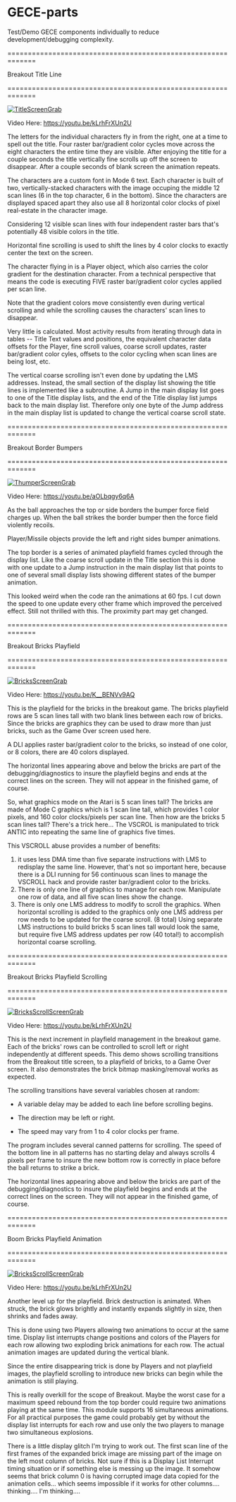 # GECE-parts
Test/Demo GECE components individually to reduce development/debugging complexity.
 
 
=============================================================

Breakout Title Line 

=============================================================

[![TitleScreenGrab](https://github.com/kenjennings/GECE-parts/blob/master/parts-title-pic.png)](#features)

Video Here: https://youtu.be/kLrhFrXUn2U

The letters for the individual characters fly in from the right, one at a time to spell out the title.
Four raster bar/gradient color cycles move across the eight characters the entire time they are visible. 
After enjoying the title for a couple seconds the title vertically fine scrolls up off the screen to disappear.
After a couple seconds of blank screen the animation repeats.

The characters are a custom font in Mode 6 text.  Each character is built of two, vertically-stacked characters with the  image occuping the middle 12 scan lines (6 in the top character, 6 in the bottom).  Since the characters are displayed spaced apart they also use all 8 horizontal color clocks of pixel real-estate in the character image.

Considering 12 visible scan lines with four independent raster bars that's potentially 48 visible colors in the title.

Horizontal fine scrolling is used to shift the lines by 4 color clocks to exactly center the text on the screen.

The character flying in is a Player object, which also carries the color gradient for the destination character.  From a technical perspective that means the code is executing FIVE raster bar/gradient color cycles applied per scan line.

Note that the gradient colors move consistently even during vertical scrolling and while the scrolling causes the characters' scan lines to disappear.

Very little is calculated.  Most activity results from iterating through data in tables -- Title Text values and positions, the equivalent character data offsets for the Player, fine scroll values, coarse scroll updates, raster bar/gradient color cyles, offsets to the color cycling when scan lines are being lost, etc.

The vertical coarse scrolling isn't even done by updating the LMS addresses.  Instead, the small section of the display list showing the title lines is implemented like a subroutine.  A Jump in the main display list goes to one of the Title display lists, and the end of the Title display list jumps back to the main display list.  Therefore only one byte of the Jump address in the main display list is updated to change the vertical coarse scroll state.




=============================================================

Breakout Border Bumpers

=============================================================

[![ThumperScreenGrab](https://github.com/kenjennings/GECE-parts/blob/master/parts-thumper-pic.png)](#features)
 
Video Here: https://youtu.be/aOLbqgy6q6A

As the ball approaches the top or side borders the bumper force field charges up.  When the ball strikes the border bumper then the force field violently recoils.

Player/Missile objects provide the left and right sides bumper animations.

The top border is a series of animated playfield frames cycled through the display list.  Like the coarse scroll update in the Title section this is done with one update to a Jump instruction in the main display list that points to one of several small display lists showing different states of the bumper animation.

This looked weird when the code ran the animations at 60 fps.  I cut down the speed to one update every other frame which improved the perceived effect.   Still not thrilled with this.  The proximity part may get changed.




=============================================================

Breakout Bricks Playfield 

=============================================================

[![BricksScreenGrab](https://github.com/kenjennings/GECE-parts/blob/master/parts-bricks-pic.png)](#features)
 
Video Here: https://youtu.be/K__BENVv9AQ

This is the playfield for the bricks in the breakout game.   The bricks playfield rows are 5 scan lines tall with two blank lines between each row of bricks.  Since the bricks are graphics they can be used to draw more than just bricks, such as the Game Over screen used here.

A DLI applies raster bar/gradient color to the bricks, so instead of one color, or 8 colors, there are 40 colors displayed.

The horizontal lines appearing above and below the bricks are part of the debugging/diagnostics to insure the playfield begins and ends at the correct lines on the screen.  They will not appear in the finished game, of course.

So, what graphics mode on the Atari is 5 scan lines tall?  The bricks are made of Mode C graphics which is 1 scan line tall, which provides 1 color pixels, and 160 color clocks/pixels per scan line.  Then how are the bricks 5 scan lines tall?  There's a trick here...  The VSCROL is manipulated to trick ANTIC into repeating the same line of graphics five times.  

This VSCROLL abuse provides a number of benefits:

1) it uses less DMA time than five separate instructions with LMS to redisplay the same line.  However, that's not so important here, because there is a DLI running for 56 continuous scan lines to manage the VSCROLL hack and provide raster bar/gradient color to the bricks.
2) There is only one line of graphics to manage for each row.  Manipulate one row of data, and all five scan lines show the change.
3) There is only one LMS address to modify to scroll the graphics.   When horizontal scrolling is added to the graphics only one LMS address per row needs to be updated for the coarse scroll. (8 total)  Using separate LMS instructions to build bricks 5 scan lines tall would look the same, but require five LMS address updates per row (40 total!) to accomplish horizontal coarse scrolling.




=============================================================

Breakout Bricks Playfield Scrolling

=============================================================

[![BricksScrollScreenGrab](https://github.com/kenjennings/GECE-parts/blob/master/parts-bricks-scroll-pic.png)](#features)
 
Video Here: https://youtu.be/kLrhFrXUn2U

This is the next increment in playfield management in the breakout game.   Each of the bricks' rows can be controlled to scroll left or right independently at different speeds.  This demo shows scrolling transitions from the Breakout title screen, to a playfield of bricks, to a Game Over screen.  It also demonstrates the brick bitmap masking/removal works as expected.

The scrolling transitions have several variables chosen at random:  

* A variable delay may be added to each line before scrolling begins.

* The direction may be left or right.

* The speed may vary from 1 to 4 color clocks per frame.

The program includes several canned patterns for scrolling.  The speed of the bottom line in all patterns has no starting delay and always scrolls 4 pixels per frame to insure the new bottom row is correctly in place before the ball returns to strike a brick.

The horizontal lines appearing above and below the bricks are part of the debugging/diagnostics to insure the playfield begins and ends at the correct lines on the screen.  They will not appear in the finished game, of course.




=============================================================

Boom Bricks Playfield Animation

=============================================================

[![BricksScrollScreenGrab](https://github.com/kenjennings/GECE-parts/blob/master/parts-bricks-scroll-pic.png)](#features)
 
Video Here: https://youtu.be/kLrhFrXUn2U

Another level up for the playfield. Brick destruction is animated.  When struck, the brick glows brightly and instantly expands slightly in size, then shrinks and fades away. 

This is done using two Players allowing two animations to occur at the same time.  Display list interrupts change positions and colors of the Players for each row allowing two exploding brick animations for each row. The actual animation images are updated during the vertical blank. 

Since the entire disappearing trick is done by Players and not playfield images, the playfield scrolling to introduce new bricks can begin while the animation is still playing. 

This is really overkill for the scope of Breakout.  Maybe the worst case for a maximum speed rebound from the top border could require two animations playing at the same time.  This module supports 16 simultaneous animations.  For all practical purposes the game could probably get by without the display list interrupts for each row and use only the two players to manage two simultaneous explosions.

There is a little display glitch I'm trying to work out.  The first scan line of the first frames of the expanded brick image are missing part of the image on the left most column of bricks. Not sure if this is a Display List Interrupt timing situation or if something else is messing up the image.  It somehow seems that brick column 0 is having corrupted image data copied for the animation cells... which seems impossible if it works for other columns.... thinking.... I'm thinking....


